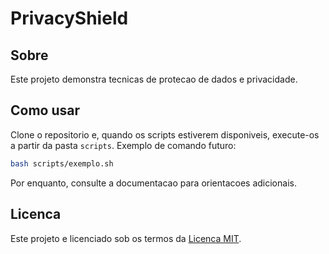 # PrivacyShield

## Sobre
Este projeto demonstra tecnicas de protecao de dados e privacidade.

## Como usar
Clone o repositorio e, quando os scripts estiverem disponiveis, execute-os a partir da pasta `scripts`.
Exemplo de comando futuro:

```bash
bash scripts/exemplo.sh
```

Por enquanto, consulte a documentacao para orientacoes adicionais.

## Licenca
Este projeto e licenciado sob os termos da [Licenca MIT](LICENSE).
